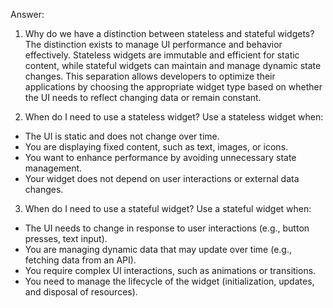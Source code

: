 Answer:
1. Why do we have a distinction between stateless and stateful widgets?
The distinction exists to manage UI performance and behavior effectively. Stateless widgets are immutable and efficient for static content, while stateful widgets can maintain and manage dynamic state changes. This separation allows developers to optimize their applications by choosing the appropriate widget type based on whether the UI needs to reflect changing data or remain constant.

2. When do I need to use a stateless widget?
Use a stateless widget when:
- The UI is static and does not change over time.
- You are displaying fixed content, such as text, images, or icons.
- You want to enhance performance by avoiding unnecessary state management.
- Your widget does not depend on user interactions or external data changes.

3. When do I need to use a stateful widget?
Use a stateful widget when:
- The UI needs to change in response to user interactions (e.g., button presses, text input).
- You are managing dynamic data that may update over time (e.g., fetching data from an API).
- You require complex UI interactions, such as animations or transitions.
- You need to manage the lifecycle of the widget (initialization, updates, and disposal of resources).